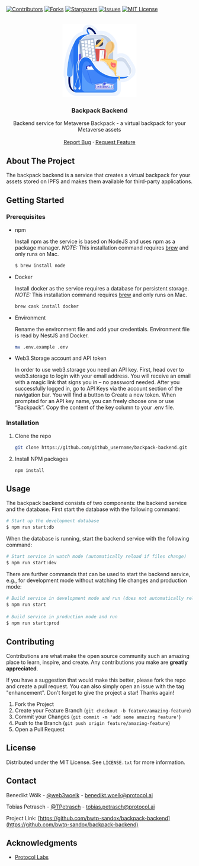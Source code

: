 <div id="top"></div>
<!--
*** Thanks for checking out the Best-README-Template. If you have a suggestion
*** that would make this better, please fork the repo and create a pull request
*** or simply open an issue with the tag "enhancement".
*** Don't forget to give the project a star!
*** Thanks again! Now go create something AMAZING! :D
-->



<!-- PROJECT SHIELDS -->
<!--
*** I'm using markdown "reference style" links for readability.
*** Reference links are enclosed in brackets [ ] instead of parentheses ( ).
*** See the bottom of this document for the declaration of the reference variables
*** for contributors-url, forks-url, etc. This is an optional, concise syntax you may use.
*** https://www.markdownguide.org/basic-syntax/#reference-style-links
-->
[![Contributors][contributors-shield]][contributors-url]
[![Forks][forks-shield]][forks-url]
[![Stargazers][stars-shield]][stars-url]
[![Issues][issues-shield]][issues-url]
[![MIT License][license-shield]][license-url]

<!-- PROJECT LOGO -->
<br />
<div align="center">
  <a href="https://github.com/bwtp-sandox/backpack-backend">
    <img src="images/logo.png" alt="Logo" width="200">
  </a>

<h3 align="center">Backpack Backend</h3>
  <p align="center">
    Backend service for Metaverse Backpack - a virtual backpack for your Metaverse assets
    <br />
    <br />
    <a href="https://github.com/bwtp-sandox/backpack-backend/issues">Report Bug</a>
    ·
    <a href="https://github.com/bwtp-sandox/backpack-backend/issues">Request Feature</a>
  </p>
</div>

<!-- ABOUT THE PROJECT -->
## About The Project

The backpack backend is a service that creates a virtual backpack for your assets stored on IPFS and makes them available for third-party applications.

<!-- GETTING STARTED -->
## Getting Started

### Prerequisites

* npm

  Install npm as the service is based on NodeJS and uses npm as a package manager.
  *NOTE:* This installation command requires [brew](https://brew.sh/) and only runs on Mac.

  ```sh
  $ brew install node
  ```

* Docker

  Install docker as the service requires a database for persistent storage.
  *NOTE:* This installation command requires [brew](https://brew.sh/) and only runs on Mac.

  ```sh
  brew cask install docker
  ```

* Environment

  Rename the environment file and add your credentials. Environment file is read by NestJS and Docker.
  ```sh
  mv .env.example .env
  ```

* Web3.Storage account and API token

  In order to use web3.storage you need an API key. First, head over to web3.storage to login with your email address. You will receive an email with a magic link that signs you in – no password needed. After you successfully logged in, go to API Keys via the account section of the navigation bar. You will find a button to Create a new token. When prompted for an API key name, you can freely choose one or use “Backpack”. Copy the content of the key column to your .env file.

### Installation

1. Clone the repo
   ```sh
   git clone https://github.com/github_username/backpack-backend.git
   ```
2. Install NPM packages
   ```sh
   npm install
   ```

## Usage

The backpack backend consists of two components: the backend service and the database. First start the database with the following command:
```bash
# Start up the development database
$ npm run start:db
```
When the database is running, start the backend service with the following command:
```bash
# Start service in watch mode (automatically reload if files change)
$ npm run start:dev
```

There are further commands that can be used to start the backend service, e.g., for development mode without watching file changes and production mode:

```bash
# Build service in development mode and run (does not automatically reload)
$ npm run start

# Build service in production mode and run
$ npm run start:prod
```

<!-- CONTRIBUTING -->
## Contributing

Contributions are what make the open source community such an amazing place to learn, inspire, and create. Any contributions you make are **greatly appreciated**.

If you have a suggestion that would make this better, please fork the repo and create a pull request. You can also simply open an issue with the tag "enhancement".
Don't forget to give the project a star! Thanks again!

1. Fork the Project
2. Create your Feature Branch (`git checkout -b feature/amazing-feature`)
3. Commit your Changes (`git commit -m 'add some amazing feature'`)
4. Push to the Branch (`git push origin feature/amazing-feature`)
5. Open a Pull Request

<!-- LICENSE -->
## License

Distributed under the MIT License. See `LICENSE.txt` for more information.

<!-- CONTACT -->
## Contact

Benedikt Wölk - [@web3woelk](https://twitter.com/web3woelk) - benedikt.woelk@protocol.ai

Tobias Petrasch - [@TPetrasch](https://twitter.com/TPetrasch) - tobias.petrasch@protocol.ai

Project Link: [https://github.com/bwtp-sandox/backpack-backend](https://github.com/bwtp-sandox/backpack-backend)

<!-- ACKNOWLEDGMENTS -->
## Acknowledgments

* [Protocol Labs](https://www.protocol.ai)

<!-- MARKDOWN LINKS & IMAGES -->
<!-- https://www.markdownguide.org/basic-syntax/#reference-style-links -->
[contributors-shield]: https://img.shields.io/github/contributors/bwtp-sandox/backpack-backend.svg?style=for-the-badge
[contributors-url]: https://github.com/bwtp-sandox/backpack-backend/graphs/contributors
[forks-shield]: https://img.shields.io/github/forks/bwtp-sandox/backpack-backend.svg?style=for-the-badge
[forks-url]: https://github.com/bwtp-sandox/backpack-backend/network/members
[stars-shield]: https://img.shields.io/github/stars/bwtp-sandox/backpack-backend.svg?style=for-the-badge
[stars-url]: https://github.com/bwtp-sandox/backpack-backend/stargazers
[issues-shield]: https://img.shields.io/github/issues/bwtp-sandox/backpack-backend.svg?style=for-the-badge
[issues-url]: https://github.com/bwtp-sandox/backpack-backend/issues
[license-shield]: https://img.shields.io/github/license/bwtp-sandox/backpack-backend.svg?style=for-the-badge
[license-url]: https://github.com/bwtp-sandox/backpack-backend/blob/master/LICENSE.txt
[product-screenshot]: images/screenshot.png
